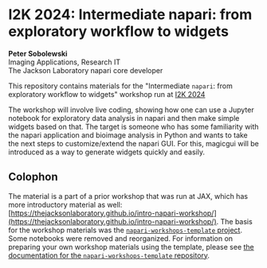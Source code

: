 # I2K 2024: Intermediate napari: from exploratory workflow to widgets

**Peter Sobolewski**  
Imaging Applications, Research IT  
The Jackson Laboratory 
napari core developer  


This repository contains materials for the "Intermediate `napari`: from exploratory workflow to widgets" workshop
run at [I2K 2024](https://events.humantechnopole.it/event/1/contributions/58/)

The workshop will involve live coding, showing how one can use a Jupyter notebook for exploratory data analysis in napari and then make simple widgets based on that. The target is someone who has some familiarity with the napari application and bioimage analysis in Python and wants to take the next steps to customize/extend the napari GUI. For this, magicgui will be introduced as a way to generate widgets quickly and easily.

## Colophon

The material is a part of a prior workshop that was run at JAX, which has more introductory material as well: [https://thejacksonlaboratory.github.io/intro-napari-workshop/](https://thejacksonlaboratory.github.io/intro-napari-workshop/). The basis for the workshop materials was the [`napari-workshops-template` project](https://github.com/napari/napari-workshop-template). 
Some notebooks were removed and reorganized. For information on preparing your own workshop materials using the template, please see [the documentation for the `napari-workshops-template` repository](https://napari.org/napari-workshop-template/docs/build_your_workshop.html).
